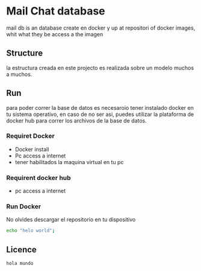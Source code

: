 # Mail Chat database
mail db is an database create en docker y up at repositori of docker images, whit what they be access a the imagen

## Structure
la estructura creada en este projecto es realizada sobre un modelo muchos a muchos.

## Run 
para poder correr la base de datos  es necesaroio tener instalado docker en tu sistema operativo, en caso de no ser asi, puedes utilizar la plataforma de docker hub para correr los archivos de la base de datos.

### Requiret Docker
 - Docker install
 - Pc access a internet
 - tener habilitados la maquina virtual en tu pc

### Requirent docker hub
  - pc access a internet

### Run Docker
No olvides descargar el repositorio en tu dispositivo
``` bash
echo "helo world";
``` 

## Licence
`
hola mundo
`

